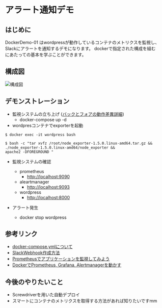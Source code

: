 # アラート通知デモ

## はじめに
DockerDemo-01 はwordpressが動作しているコンテナのメトリクスを監視し、Slackにアラートを通知するデモになります。
dockerで指定された構成を組むにあたっての基本を学ぶことができます。

## 構成図
![構成図](https://user-images.githubusercontent.com/119464648/215913640-13fcf3eb-1cd3-4ad6-9a8a-e7eef123b9b4.png)

## デモンストレーション
- 監視システムの立ち上げ ([バックとフォアの動作差異詳細](https://docs.docker.jp/engine/reference/run.html))
  - docker-compose up -d  
- wordpresコンテナでexporterを起動

```
$ docker exec -it wordpress bash  

$ bash -c "tar xvfz /root/node_exporter-1.5.0.linux-amd64.tar.gz &&
./node_exporter-1.5.0.linux-amd64/node_exporter &&
apache2 -DFOREGROUND "   
```

- 監視システムの確認
  - prometheus
    - [http://localhost:9090](http://localhost:9090)
  - aleartmanager
    - [http://localhost:9093](http://localhost:9093)
  - wordpress
    - [http://localhost:8000](http://localhost:8000)

- アラート発生
  - docker stop wordpress

## 参考リンク
- [docker-compose.ymlについて](https://docs.docker.jp/compose/overview.html)
- [SlackWebhook作成方法](https://qiita.com/vmmhypervisor/items/18c99624a84df8b31008)
- [Prometheusでアプリケーションを監視してみよう](https://iij.github.io/bootcamp/cicd_infra/prometheus/#_0-1-%E6%83%B3%E5%AE%9A%E3%81%97%E3%81%A6%E3%81%84%E3%82%8B%E5%8F%97%E8%AC%9B%E8%80%85)
- [DockerでPrometheus, Grafana, Alertmanagerを動かす](https://qiita.com/samskeyti/items/fbe8b78e47a5e4d6842a)

## 今後のやりたいこと
- Screwdriverを用いた自動デプロイ
- スマートにコンテナのメトリクスを取得する方法があれば知りたいですmm
